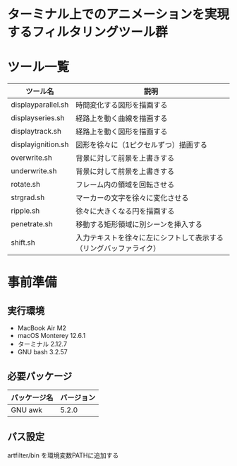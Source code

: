 # ターミナル上でのアニメーションを実現するフィルタリングツール群

# ツール一覧

| ツール名             | 説明                                                                           |
| -------------------- | ------------------------------------------------------------------------------ |
| displayparallel.sh   | 時間変化する図形を描画する                                                     |
| displayseries.sh     | 経路上を動く曲線を描画する                                                     |
| displaytrack.sh      | 経路上を動く図形を描画する                                                     |
| displayignition.sh   | 図形を徐々に（1ピクセルずつ）描画する                                          |
| overwrite.sh         | 背景に対して前景を上書きする                                                   |
| underwrite.sh        | 背景に対して前景を上書きする                                                   |
| rotate.sh            | フレーム内の領域を回転させる                                                   |
| strgrad.sh           | マーカーの文字を徐々に変化させる                                               |
| ripple.sh            | 徐々に大きくなる円を描画する                                                   |
| penetrate.sh         | 移動する矩形領域に別シーンを挿入する                                           |
| shift.sh             | 入力テキストを徐々に左にシフトして表示する（リングバッファライク）             |

# 事前準備
## 実行環境

- MacBook Air M2
- macOS Monterey 12.6.1
- ターミナル 2.12.7
- GNU bash 3.2.57

## 必要パッケージ

| パッケージ名 | バージョン |
| ------------ | ---------- |
| GNU awk      | 5.2.0      |

## パス設定

artfilter/bin を環境変数PATHに追加する

